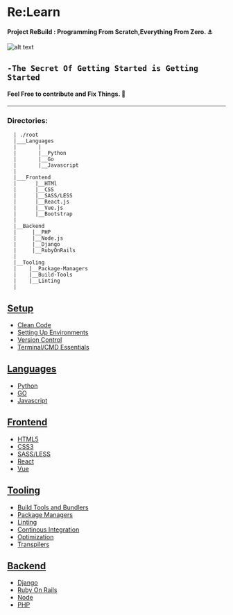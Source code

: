 # Re:Learn
#### Project ReBuild : Programming From Scratch,Everything From Zero. :anchor: 
![alt text](https://github.com/Tikam02/ReBuild/blob/master/img/gt.jpg)
## ```-The Secret Of Getting Started is Getting Started```
#### Feel Free to contribute and Fix Things. :hammer:
*****



### Directories:      
      | ./root
      |___Languages 
      |       |
      |       |__Python
      |       |__Go
      |       |__Javascript
      |
      |___Frontend
      |      |__HTMl
      |      |__CSS
      |      |__SASS/LESS
      |      |__React.js
      |      |__Vue.js
      |      |__Bootstrap
      |
      |__Backend
      |     |__PHP
      |     |__Node.js
      |     |__Django
      |     |__RubyOnRails
      |
      |__Tooling
      |    |__Package-Managers
      |    |__Build-Tools
      |    |__Linting
      |
      
      
      
      
      
## [Setup]()
- [Clean Code]()
- [Setting Up Environments]()
- [Version Control]()
- [Terminal/CMD Essentials]()
      

## [Languages]()
- [Python](https://github.com/Tikam02/Re-Learn/tree/master/Phase-II/Python) 
- [GO](https://github.com/Tikam02/Re-Learn/tree/master/Phase-II/Go)
- [Javascript](https://github.com/Tikam02/Re-Learn/tree/master/Phase-II/Js)


## [Frontend]()
  - [HTML5]()
  - [CSS3]()
  - [SASS/LESS]()
  - [React]()
  - [Vue]()


## [Tooling]()
  - [Build Tools and Bundlers]()
  - [Package Managers]()
  - [Linting]()
  - [Continous Integration]()
  - [Optimization]()
  - [Transpilers]()


## [Backend]()
  - [Django]()
  - [Ruby On Rails]()
  - [Node]()
  - [PHP]()







